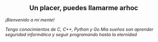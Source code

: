 <div>
  <center><h2>Un placer, puedes llamarme arhoc</h2></center>
  <p><i>¡Bienvenido a mi mente!</i></p>
</div>
<div>
  <i>Tengo conocimientos de C, C++, Python y Go
    Mia sueños son aprender seguridad informática y seguir programando hasta la eternidad
  </i>
</div>
